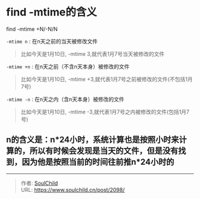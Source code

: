 # find -mtime的含义

<!--more-->
find -mtime +N/-N/N


`-mtime n` : 在n天之前的当天被修改文件
> 比如今天是1月10日, -mtime 3,就代表1月7号当天被修改的文件

`-mtime +n` : 在n天之前（不含n天本身）被修改的文件
> 比如今天是1月10日, -mtime +3,就代表1月7号之前被修改的文件(不包括1月7号)

`-mtime -n` : 在n天之内（含n天本身）被修改的文件
> 比如今天是1月10日, -mtime -3,就代表1月7号之内被修改的文件(包括1月7号)


## n的含义是：n\*24小时，系统计算也是按照小时来计算的，所以有时候会发现是当天的文件，但是没有找到，因为他是按照当前的时间往前推n\*24小时的


---

> 作者: [SoulChild](https://www.soulchild.cn)  
> URL: https://www.soulchild.cn/post/2098/  

